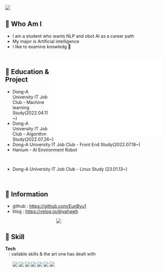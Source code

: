<img src = "https://capsule-render.vercel.app/api?type=waving&height=200&text=Eunbyul&fontAlign=80&fontAlignY=40&color=gradient" >
<!-- 출처 : https://github.com/kyechan99/capsule-render -->
        
     
              
## 🌸 Who Am I 
<p align="left"> 

- I am a student who wants NLP and obot AI as a career path<br>
- My major is Artificial intelligence<br>
- I like to examine knowledg 🔬
 </p><br>  


<img align="right" src="/github-metrics.svg" alt="Metrics" width="362">
    

 ## 🌸 Education & Project
- Dong-A University IT Job Club - Machine learning Study(2022.04.11~)
- Dong-A University IT Job Club - Algorithm Study(2022.07.26~)
- Dong-A University IT Job Club - Front End Study(2022.07.19~)
- Hanium - AI Environment Robot  
<br>

- Dong-A University IT Job Club - Linux Study (23.01.13~)


<br>

## 🌸 Information
- github : https://github.com/EunByu1  <Br>
- blog   : https://velog.io/@yahweh   
 

<img align='right' src="http://mazassumnida.wtf/api/v2/generate_badge?boj=ejha2002" width="340">
<Br>
 
 
## 🌸 Skill  
<b>Tech</b>  
&nbsp;&nbsp; : vailable skills & the art one has dealt with<br>  
&nbsp;&nbsp;&nbsp;&nbsp;&nbsp;&nbsp;<img src="https://img.shields.io/badge/Python-3776AB?style=flat-square&logo=Python&logoColor=white"/>
<img src="https://img.shields.io/badge/C-A8B9CC?style=flat-square&logo=C&logoColor=white"/>
<img src="https://img.shields.io/badge/scikit-learn-F7931E?style=flat-square&logo=scikit-learn&logoColor=white"/>
<img src="https://img.shields.io/badge/HTML-E34F26?style=flat-square&logo=HTML5&logoColor=white"/>
<img src="https://img.shields.io/badge/CSS-1572B6?style=flat-square&logo=CSS3&logoColor=white"/>
<img src="https://img.shields.io/badge/Git-F05032?style=flat-square&logo=Git&logoColor=white"/>
<img src="https://img.shields.io/badge/JavaScript-F7DF1E?style=flat-square&logo=JavaScript&logoColor=white"/> <br>

<br>
